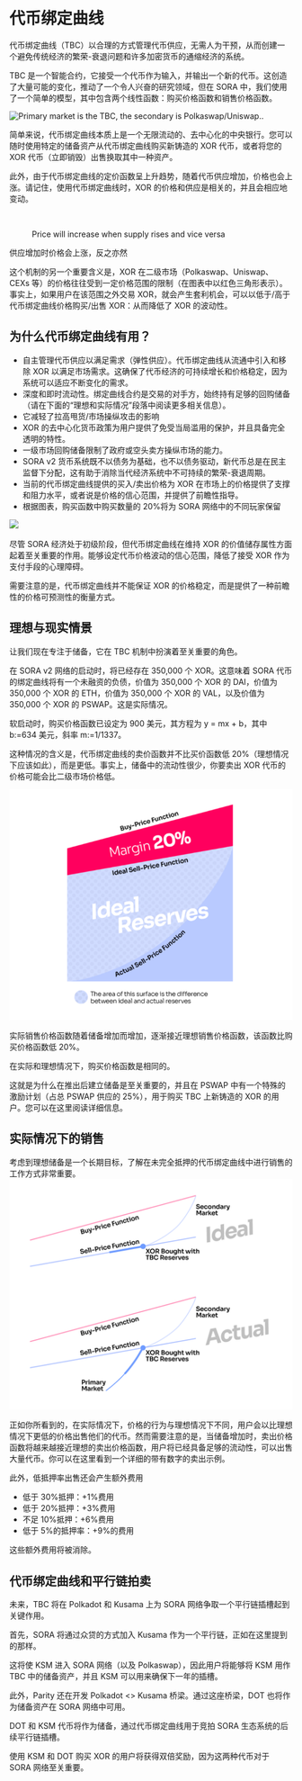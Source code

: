 # 代币绑定曲线

代币绑定曲线（TBC）以合理的方式管理代币供应，无需人为干预，从而创建一个避免传统经济的繁荣-衰退问题和许多加密货币的通缩经济的系统。

TBC 是一个智能合约，它接受一个代币作为输入，并输出一个新的代币。这创造了大量可能的变化，推动了一个令人兴奋的研究领域，但在 SORA 中，我们使用了一个简单的模型，其中包含两个线性函数：购买价格函数和销售价格函数。

![Primary market is the TBC, the secondary is Polkaswap/Uniswap..](../.gitbook/assets/tbc(2).png)

简单来说，代币绑定曲线本质上是一个无限流动的、去中心化的中央银行。您可以随时使用特定的储备资产从代币绑定曲线购买新铸造的 XOR 代币，或者将您的 XOR 代币（立即销毁）出售换取其中一种资产。

此外，由于代币绑定曲线的定价函数呈上升趋势，随着代币供应增加，价格也会上涨。请记住，使用代币绑定曲线时，XOR 的价格和供应是相关的，并且会相应地变动。

<figure><img src="../.gitbook/assets/xor-supply-correct(1).png" alt=""><figcaption><p>Price will increase when supply rises and vice versa</p></figcaption></figure>

供应增加时价格会上涨，反之亦然

这个机制的另一个重要含义是，XOR 在二级市场（Polkaswap、Uniswap、CEXs 等）的价格往往受到一定价格范围的限制（在图表中以红色三角形表示）。事实上，如果用户在该范围之外交易 XOR，就会产生套利机会，可以以低于/高于代币绑定曲线价格购买/出售 XOR：从而降低了 XOR 的波动性。

## 为什么代币绑定曲线有用？

- 自主管理代币供应以满足需求（弹性供应）。代币绑定曲线从流通中引入和移除 XOR 以满足市场需求。这确保了代币经济的可持续增长和价格稳定，因为系统可以适应不断变化的需求。
- 深度和即时流动性。绑定曲线合约是交易的对手方，始终持有足够的回购储备（请在下面的“理想和实际情况”段落中阅读更多相关信息）。
- 它减轻了拉高甩货/市场操纵攻击的影响
- XOR 的去中心化货币政策为用户提供了免受当局滥用的保护，并且具备完全透明的特性。
- 一级市场回购储备限制了政府或空头卖方操纵市场的能力。
- SORA v2 货币系统既不以债务为基础，也不以债务驱动，新代币总是在民主监督下分配，这有助于消除当代经济系统中不可持续的繁荣-衰退周期。
- 当前的代币绑定曲线提供的买入/卖出价格为 XOR 在市场上的价格提供了支撑和阻力水平，或者说是价格的信心范围，并提供了前瞻性指导。
- 根据图表，购买函数中购买数量的 20%将为 SORA 网络中的不同玩家保留

![](../.gitbook/assets/tbc(4).png)

尽管 SORA 经济处于初级阶段，但代币绑定曲线在维持 XOR 的价值储存属性方面起着至关重要的作用。能够设定代币价格波动的信心范围，降低了接受 XOR 作为支付手段的心理障碍。

需要注意的是，代币绑定曲线并不能保证 XOR 的价格稳定，而是提供了一种前瞻性的价格可预测性的衡量方式。

## 理想与现实情景

让我们现在专注于储备，它在 TBC 机制中扮演着至关重要的角色。

在 SORA v2 网络的启动时，将已经存在 350,000 个 XOR。这意味着 SORA 代币的绑定曲线将有一个未融资的负债，价值为 350,000 个 XOR 的 DAI，价值为 350,000 个 XOR 的 ETH，价值为 350,000 个 XOR 的 VAL，以及价值为 350,000 个 XOR 的 PSWAP。这是实际情况。

软启动时，购买价格函数已设定为 900 美元，其方程为 y = mx + b，其中 b:=634 美元，斜率 m:=1/1337。

这种情况的含义是，代币绑定曲线的卖价函数并不比买价函数低 20%（理想情况下应该如此），而是更低。事实上，储备中的流动性很少，你要卖出 XOR 代币的价格可能会比二级市场价格低。

![](../.gitbook/assets/tbc(1).png)

实际销售价格函数随着储备增加而增加，逐渐接近理想销售价格函数，该函数比购买价格函数低 20%。

在实际和理想情况下，购买价格函数是相同的。

这就是为什么在推出后建立储备是至关重要的，并且在 PSWAP 中有一个特殊的激励计划（占总 PSWAP 供应的 25%），用于购买 TBC 上新铸造的 XOR 的用户。您可以在这里阅读详细信息。

## 实际情况下的销售

考虑到理想储备是一个长期目标，了解在未完全抵押的代币绑定曲线中进行销售的工作方式非常重要。
![](../.gitbook/assets/tbc.png)

正如你所看到的，在实际情况下，价格的行为与理想情况下不同，用户会以比理想情况下更低的价格出售他们的代币。然而需要注意的是，当储备增加时，卖出价格函数将越来越接近理想的卖出价格函数，用户将已经具备足够的流动性，可以出售大量代币。你可以在这里看到一个详细的带有数字的卖出示例。

此外，低抵押率出售还会产生额外费用

- 低于 30%抵押：+1%费用
- 低于 20%抵押：+3%费用
- 不足 10%抵押：+6%费用
- 低于 5%的抵押率：+9%的费用

这些额外费用将被消除。

## 代币绑定曲线和平行链拍卖

未来，TBC 将在 Polkadot 和 Kusama 上为 SORA 网络争取一个平行链插槽起到关键作用。

首先，SORA 将通过众贷的方式加入 Kusama 作为一个平行链，正如在这里提到的那样。

这将使 KSM 进入 SORA 网络（以及 Polkaswap），因此用户将能够将 KSM 用作 TBC 中的储备资产，并且 KSM 可以用来确保下一年的插槽。

此外，Parity 还在开发 Polkadot <> Kusama 桥梁。通过这座桥梁，DOT 也将作为储备资产在 SORA 网络中可用。

DOT 和 KSM 代币将作为储备，通过代币绑定曲线用于竞拍 SORA 生态系统的后续平行链插槽。

使用 KSM 和 DOT 购买 XOR 的用户将获得双倍奖励，因为这两种代币对于 SORA 网络至关重要。
